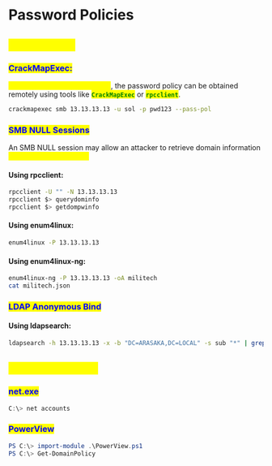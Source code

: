 # Password Policies

## <mark style="color:yellow;">FROM LINUX</mark>

### <mark style="color:blue;">CrackMapExec:</mark>

<mark style="color:yellow;">**With valid domain credentials**</mark>, the password policy can be obtained remotely using tools like <mark style="color:green;">**`CrackMapExec`**</mark> or <mark style="color:green;">**`rpcclient`**</mark>.

```bash
crackmapexec smb 13.13.13.13 -u sol -p pwd123 --pass-pol
```

### <mark style="color:blue;">SMB NULL Sessions</mark>

An SMB NULL session may allow an attacker to retrieve domain information <mark style="color:yellow;">**without authentication.**</mark>

#### Using rpcclient:

```bash
rpcclient -U "" -N 13.13.13.13
rpcclient $> querydominfo
rpcclient $> getdompwinfo
```

#### Using enum4linux:

```bash
enum4linux -P 13.13.13.13
```

#### Using enum4linux-ng:

```bash
enum4linux-ng -P 13.13.13.13 -oA militech
cat militech.json
```

### <mark style="color:blue;">LDAP Anonymous Bind</mark>

#### Using ldapsearch:

```bash
ldapsearch -h 13.13.13.13 -x -b "DC=ARASAKA,DC=LOCAL" -s sub "*" | grep -m 1 -B 10 pwdHistoryLength
```

## <mark style="color:yellow;">FROM WINDOWS</mark>

### <mark style="color:blue;">**net.exe**</mark>

```powershell
C:\> net accounts
```

### <mark style="color:blue;">**PowerView**</mark>

```powershell
PS C:\> import-module .\PowerView.ps1
PS C:\> Get-DomainPolicy
```
